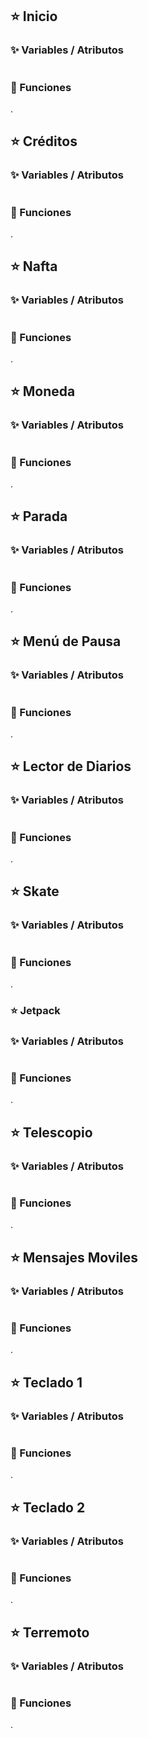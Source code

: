 ## ⭐️ Inicio

### ✨️ Variables / Atributos

```

```

### 🎃 Funciones

.

## ⭐️ Créditos

### ✨️ Variables / Atributos

```

```

### 🎃 Funciones

.


## ⭐️ Nafta

### ✨️ Variables / Atributos

```

```

### 🎃 Funciones

.


## ⭐️ Moneda

### ✨️ Variables / Atributos

```

```

### 🎃 Funciones

.


## ⭐️ Parada

### ✨️ Variables / Atributos

```

```

### 🎃 Funciones

.

## ⭐️ Menú de Pausa

### ✨️ Variables / Atributos

```

```

### 🎃 Funciones

.


## ⭐️ Lector de Diarios

### ✨️ Variables / Atributos

```

```

### 🎃 Funciones

.


## ⭐️ Skate

### ✨️ Variables / Atributos

```

```

### 🎃 Funciones

.

### ⭐️ Jetpack

### ✨️ Variables / Atributos

```

```

### 🎃 Funciones

.


## ⭐️ Telescopio

### ✨️ Variables / Atributos

```

```

### 🎃 Funciones

.


## ⭐️ Mensajes Moviles

### ✨️ Variables / Atributos

```

```

### 🎃 Funciones

.

## ⭐️ Teclado 1

### ✨️ Variables / Atributos

```

```

### 🎃 Funciones

.


## ⭐️ Teclado 2

### ✨️ Variables / Atributos

```

```

### 🎃 Funciones

.


## ⭐️ Terremoto

### ✨️ Variables / Atributos

```

```

### 🎃 Funciones

.

